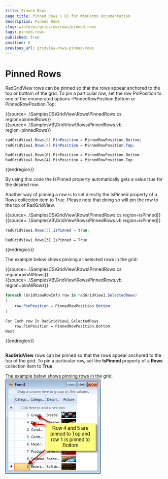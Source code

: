 ```yaml
---
title: Pinned Rows
page_title: Pinned Rows | UI for WinForms Documentation
description: Pinned Rows
slug: winforms/gridview/rows/pinned-rows
tags: pinned,rows
published: True
position: 6
previous_url: gridview-rows-pinned-rows
---
```


# Pinned Rows



RadGridView rows can be pinned so that the rows appear anchored to the top or bottom of the grid. To pin a particular row, set the row PinPosition to one of the enumerated options -PinnedRowPosition.Bottom or PinnedRowPosition.Top:

{{source=..\SamplesCS\GridView\Rows\PinnedRows.cs region=pinnedRows}} 
{{source=..\SamplesVB\GridView\Rows\PinnedRows.vb region=pinnedRows}} 

````C#
radGridView1.Rows[0].PinPosition = PinnedRowPosition.Bottom;
radGridView1.Rows[4].PinPosition = PinnedRowPosition.Top;

````
````VB.NET
RadGridView1.Rows(0).PinPosition = PinnedRowPosition.Bottom
RadGridView1.Rows(4).PinPosition = PinnedRowPosition.Top

````

{{endregion}} 




By using this code the IsPinned property automatically gets a value true for the desired row.
    

Another way of pinning a row is to set directly the IsPinned property of a Rows collection item to True. Please note that doing so will pin the row to the top of RadGridView.

{{source=..\SamplesCS\GridView\Rows\PinnedRows.cs region=isPinned}} 
{{source=..\SamplesVB\GridView\Rows\PinnedRows.vb region=isPinned}} 

````C#
radGridView1.Rows[3].IsPinned = true;

````
````VB.NET
RadGridView1.Rows(3).IsPinned = True

````

{{endregion}} 




The example below shows pinning all selected rows in the grid:

{{source=..\SamplesCS\GridView\Rows\PinnedRows.cs region=pinAllRows}} 
{{source=..\SamplesVB\GridView\Rows\PinnedRows.vb region=pinAllRows}} 

````C#
foreach (GridViewRowInfo row in radGridView1.SelectedRows)
{
    row.PinPosition = PinnedRowPosition.Bottom;
}

````
````VB.NET
For Each row In RadGridView1.SelectedRows
    row.PinPosition = PinnedRowPosition.Bottom
Next

````

{{endregion}} 




## 

__RadGridView__ rows can be pinned so that the rows appear anchored to the top of the grid. To pin a particular row, set the __IsPinned__ property of a __Rows__ collection item to __True__.

The example below shows pinning rows in the grid.<br> ![gridview-rows-pinned-rows 002](images/gridview-rows-pinned-rows002.png)


